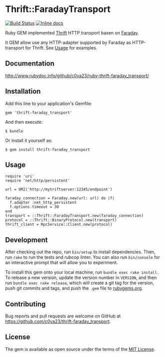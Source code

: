 # Thrift::FaradayTransport

[![Build Status](https://travis-ci.org/c0va23/ruby-thrift-faraday_transport.svg?branch=feature%2Fconfigure-travis)](https://travis-ci.org/c0va23/ruby-thrift-faraday_transport)
[![Inline docs](http://inch-ci.org/github/c0va23/ruby-thrift-faraday_transport.svg?branch=master)](http://inch-ci.org/github/c0va23/ruby-thrift-faraday_transport)

Ruby GEM implemented [Thrift](https://github.com/apache/thrift/tree/master/lib/rb)
HTTP transport basen on [Faraday](https://github.com/lostisland/faraday).

It GEM allow use any HTTP-adapter supported by Faraday as HTTP-transport for
Thrift. See [Usage](#Usage) for examples.

## Documentation

http://www.rubydoc.info/github/c0va23/ruby-thrift-faraday_transport/

## Installation

Add this line to your application's Gemfile:

    gem 'thrift-faraday_transport'

And then execute:

    $ bundle

Or install it yourself as:

    $ gem install thrift-faraday_transport

## Usage

    require 'uri'
    require 'net/http/persistent'

    url = URI('http://mytriftserver:12345/endpoint')

    faraday_connection = Faraday.new(url: url) do |f|
      f.adapter :net_http_persistent
      f.options.timeout = 30
    end
    transport = ::Thrift::FaradayTransport.new(faraday_connection)
    protocol = ::Thrift::BinaryProtocol.new(transport)
    thrift_client = RpcService::Client.new(protocol)

## Development

After checking out the repo, run `bin/setup` to install dependencies. Then, run
`rake` to run the tests and rubcop linter. You can also run `bin/console`
for an interactive prompt that will allow you to experiment.

To install this gem onto your local machine, run `bundle exec rake install`.
To release a new version, update the version number in `VERSION`, and then run
`bundle exec rake release`, which will create a git tag for the version, push
git commits and tags, and push the `.gem` file to
[rubygems.org](https://rubygems.org).

## Contributing

Bug reports and pull requests are welcome on GitHub at
https://github.com/c0va23/thrift-faraday_transport.

## License

The gem is available as open source under the terms of the
[MIT License](https://opensource.org/licenses/MIT).

